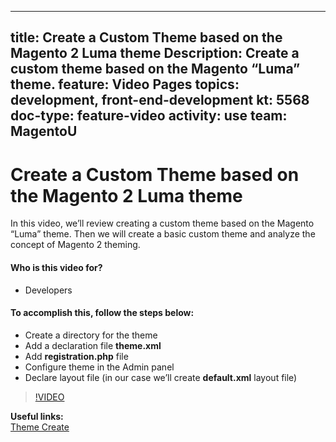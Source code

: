 
---
title: Create a Custom Theme based on the Magento 2 Luma theme
Description: Create a custom theme based on the Magento “Luma” theme.
feature: Video Pages
topics: development, front-end-development
kt: 5568
doc-type: feature-video
activity: use
team: MagentoU
---
# Create a Custom Theme based on the Magento 2 Luma theme

In this video, we’ll review creating a custom theme based on the Magento “Luma” theme. Then we will create a basic custom theme and analyze the concept of Magento 2 theming.

#### Who is this video for?
* Developers

#### To accomplish this, follow the steps below:
* Create a directory for the theme
* Add a declaration file **theme.xml**
* Add **registration.php** file
* Configure theme in the Admin panel
* Declare layout file (in our case we’ll create **default.xml** layout file)

>[!VIDEO](https://video.tv.adobe.com/v/35756)

**Useful links:**
<br/>
[Theme Create](https://devdocs.magento.com/guides/v2.4/frontend-dev-guide/themes/theme-create.html)
